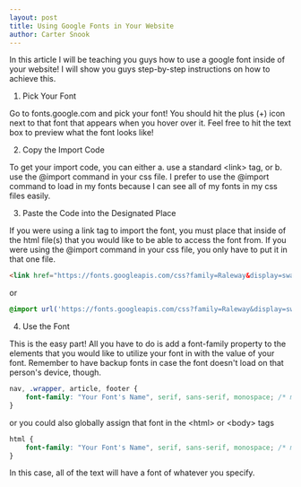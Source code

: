 ```yaml
---
layout: post
title: Using Google Fonts in Your Website
author: Carter Snook
---
```


In this article I will be teaching you guys how to use a google font inside of your website!  I will show you guys step-by-step instructions on how to achieve this.

1. Pick Your Font

Go to fonts.google.com and pick your font!  You should hit the plus (+) icon next to that font that appears when you hover over it.  Feel free to hit the text box to preview what the font looks like!

2. Copy the Import Code

To get your import code, you can either a. use a standard \<link> tag, or b. use the @import command in your css file.  I prefer to use the @import command to load in my fonts because I can see all of my fonts in my css files easily.

3. Paste the Code into the Designated Place

If you were using a link tag to import the font, you must place that inside of the html file(s) that you would like to be able to access the font from.  If you were using the @import command in your css file, you only have to put it in that one file.

```html
<link href="https://fonts.googleapis.com/css?family=Raleway&display=swap" rel="stylesheet">
```

or

```css
@import url('https://fonts.googleapis.com/css?family=Raleway&display=swap');
```

4. Use the Font

This is the easy part!  All you have to do is add a font-family property to the elements that you would like to utilize your font in with the value of your font.  Remember to have backup fonts in case the font doesn't load on that person's device, though.

```css
nav, .wrapper, article, footer {
    font-family: "Your Font's Name", serif, sans-serif, monospace; /* main font, backup fonts */
}
```

or you could also globally assign that font in the \<html> or \<body> tags

```css
html {
    font-family: "Your Font's Name", serif, sans-serif, monospace; /* main font, backup fonts */
}
```

In this case, all of the text will have a font of whatever you specify.